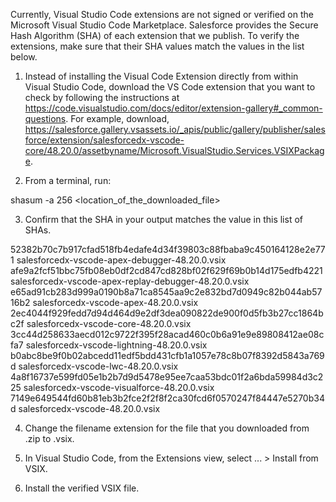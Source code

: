 Currently, Visual Studio Code extensions are not signed or verified on the
Microsoft Visual Studio Code Marketplace. Salesforce provides the Secure Hash
Algorithm (SHA) of each extension that we publish. To verify the extensions,
make sure that their SHA values match the values in the list below.

1. Instead of installing the Visual Code Extension directly from within Visual
   Studio Code, download the VS Code extension that you want to check by
   following the instructions at
   https://code.visualstudio.com/docs/editor/extension-gallery#_common-questions.
   For example, download,
   https://salesforce.gallery.vsassets.io/_apis/public/gallery/publisher/salesforce/extension/salesforcedx-vscode-core/48.20.0/assetbyname/Microsoft.VisualStudio.Services.VSIXPackage.

2. From a terminal, run:

shasum -a 256 <location_of_the_downloaded_file>

3. Confirm that the SHA in your output matches the value in this list of SHAs.

52382b70c7b917cfad518fb4edafe4d34f39803c88fbaba9c450164128e2e771  salesforcedx-vscode-apex-debugger-48.20.0.vsix
afe9a2fcf51bbc75fb08eb0df2cd847cd828bf02f629f69b0b14d175edfb4221  salesforcedx-vscode-apex-replay-debugger-48.20.0.vsix
e65ad91cb283d999a0190b8a71ca8545aa9c2e832bd7d0949c82b044ab5716b2  salesforcedx-vscode-apex-48.20.0.vsix
2ec4044f929fedd7d94d464d9e2df3dea090822de900f0d5fb3b27cc1864bc2f  salesforcedx-vscode-core-48.20.0.vsix
3cc44d258633aecd012c9722f395f28acad460c0b6a91e9e89808412ae08cfa7  salesforcedx-vscode-lightning-48.20.0.vsix
b0abc8be9f0b02abcedd11edf5bdd431cfb1a1057e78c8b07f8392d5843a769d  salesforcedx-vscode-lwc-48.20.0.vsix
4a8f16737e599fd05e1b2b7d9d5478e95ee7caa53bdc01f2a6bda59984d3c225  salesforcedx-vscode-visualforce-48.20.0.vsix
7149e649544fd60b81eb3b2fce2f2f8f2ca30fcd6f0570247f84447e5270b34d  salesforcedx-vscode-48.20.0.vsix


4. Change the filename extension for the file that you downloaded from .zip to
.vsix.

5. In Visual Studio Code, from the Extensions view, select ... > Install from
VSIX.

6. Install the verified VSIX file.
